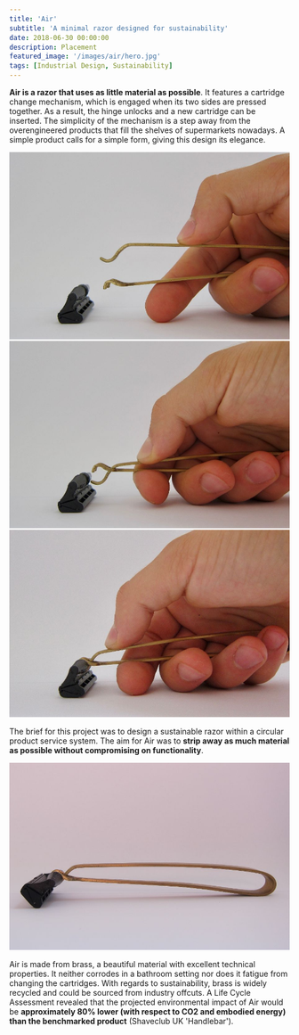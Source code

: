 ```yaml
---
title: 'Air'
subtitle: 'A minimal razor designed for sustainability'
date: 2018-06-30 00:00:00
description: Placement
featured_image: '/images/air/hero.jpg'
tags: [Industrial Design, Sustainability]
---
```


**Air is a razor that uses as little material as possible**. It features a cartridge change mechanism, which is engaged when its two sides are pressed together. As a result, the hinge unlocks and a new cartridge can be inserted. The simplicity of the mechanism is a step away from the overengineered products that fill the shelves of supermarkets nowadays. A simple product calls for a simple form, giving this design its elegance.

<div class="gallery" data-columns="3">
	<img src="/images/air/2.jpg" />
	<img src="/images/air/3.jpg" />
	<img src="/images/air/4.jpg" />
</div>

The brief for this project was to design a sustainable razor within a circular product service system. The aim for Air was to **strip away as much material as possible without compromising on functionality**.

![](/images/air/hero.jpg)

Air is made from brass, a beautiful material with excellent technical properties. It neither corrodes in a bathroom setting nor does it fatigue from changing the cartridges. With regards to sustainability, brass is widely recycled and could be sourced from industry offcuts. A Life Cycle Assessment revealed that the projected environmental impact of Air would be **approximately 80% lower (with respect to CO2 and embodied energy) than the benchmarked product** (Shaveclub UK 'Handlebar').